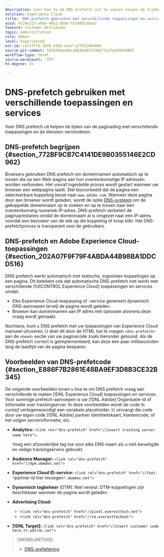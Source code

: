 ```yaml
---
description: Leer hoe te om DNS prefetch uit te voeren helpen de tijden van de paginading met verschillende toepassingen en de diensten in Experience Cloud verminderen.
solution: Experience Cloud
title: 'DNS-prefetch gebruiken met verschillende toepassingen en services '
uuid: 4220e223-e00e-46b1-8bde-52248913bea1
feature: Customer Attributes
topic: Administration
role: Admin
level: Experienced
exl-id: caf2ff76-2076-436d-a5a7-aff531464480
source-git-commit: 542d3b9a246ca9616a853f4b6711efea290398d7
workflow-type: tm+mt
source-wordcount: '377'
ht-degree: 1%

---
```


# DNS-prefetch gebruiken met verschillende toepassingen en services

Voer DNS prefetch uit helpen de tijden van de paginading met verschillende toepassingen en de diensten verminderen.

## DNS-prefetch begrijpen {#section_772BF9CB7C4141DE9B0355146E2CD962}

Browsers gebruiken DNS prefetch om domeinnamen automatisch op te lossen die op een Web-pagina aan hun overeenkomstige IP adressen worden verbonden. Het vooraf ingestelde proces wordt gestart wanneer uw browser een webpagina laadt. Stel bijvoorbeeld dat de pagina een selecteerbare koppeling bevat naar `www.adobe.com`. Wanneer deze pagina door een browser wordt geladen, wordt de optie [DNS-systeem](https://www.networksolutions.com/support/what-is-a-domain-name-server-dns-and-how-does-it-work/) om de gekoppelde domeinnaam op te zoeken en op te lossen naar een overeenkomstig numeriek IP-adres. DNS-prefetch verbetert de paginaprestaties omdat de domeinnaam al is omgezet naar een IP-adres voordat een bezoeker van de site op die koppeling of knop klikt. Het DNS-prefetchproces is transparant voor de gebruikers.

## DNS-prefetch en Adobe Experience Cloud-toepassingen {#section_202A07F9F79F4ABDA44B98BA1DDCD516}

DNS-prefetch werkt automatisch met statische, ingesloten koppelingen op een pagina. Dit betekent ook dat automatische DNS-prefetch niet werkt met verschillende [!UICONTROL Experience Cloud] toepassingen en services omdat:

* Elke Experience Cloud-toepassing of -service genereert dynamisch DNS-aanroepen terwijl de pagina wordt geladen.
* Browser kan domeinnamen aan IP adres niet oplossen alvorens deze vraag wordt gemaakt.

Nochtans, kunt u DNS prefetch met uw toepassingen van Experience Cloud manueel uitvoeren. U doet dit door de HTML toe te voegen `<dns-prefetch>` aan de `<head>` sectie van uw paginacode zoals hieronder getoond. Als de DNS-prefetch correct is geïmplementeerd, kan deze een paar milliseconden lang de laadtijd van de pagina besparen.

## Voorbeelden van DNS-prefetcode {#section_E886F7B2861E48BA9EF3D8B3CE32B345}

De volgende voorbeelden tonen u hoe te om DNS prefetch vraag aan verschillende te maken [!DNL Experience Cloud] toepassingen en services. Voor sommige prefetch-aanroepen is uw [!DNL Adobe] Organisatie-id of informatie over trackingserver. In deze voorbeelden wordt de code in *cursief* vertegenwoordigt een variabele placeholder. U vervangt die code door uw eigen code [!DNL Adobe] partner identiteitskaart, klantencode, of het volgen serverinformatie, etc.

* **Analytics:** `<link rel="dns-prefetch" href="//insert tracking server name here">`.

   Voeg een afzonderlijke tag toe voor elke DNS-naam als u niet-beveiligde en veilige trackingservers gebruikt.

* **Audience Manager:** `<link rel="dns-prefetch" href="//dpm.demdex.net">`

* **Experience Cloud ID-service:** `<link rel="dns-prefetch" href="//fast. *`partner-id hier invoegen`*.demdex.net">`

* **Dynamisch tagbeheer** (DTM): Niet vereist. DTM-koppelingen zijn beschikbaar wanneer de pagina wordt geladen.

* **Advertising Cloud:**

   * `<link rel="dns-prefetch" href="//pixel.everesttech.net">`
   * `<link rel="dns-prefetch" href="//cm.everesttechnet">`

* **[!DNL Target]:** `<link rel="dns-prefetch" href="//insert customer code here.tt.omtrdc.net">`

>[!MORELIKETHIS]
>
>* [DNS-prefettering](https://www.chromium.org/developers/design-documents/dns-prefetching)


